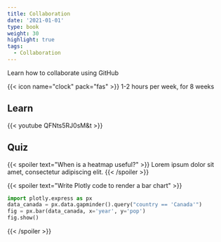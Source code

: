 ```yaml
---
title: Collaboration
date: '2021-01-01'
type: book
weight: 30
highlight: true
tags:
  - Collaboration
---
```


Learn how to collaborate using GitHub

<!--more-->

{{< icon name="clock" pack="fas" >}} 1-2 hours per week, for 8 weeks

## Learn

{{< youtube QFNts5RJ0sM&t  >}}

## Quiz

{{< spoiler text="When is a heatmap useful?" >}}
Lorem ipsum dolor sit amet, consectetur adipiscing elit.
{{< /spoiler >}}

{{< spoiler text="Write Plotly code to render a bar chart" >}}

```python
import plotly.express as px
data_canada = px.data.gapminder().query("country == 'Canada'")
fig = px.bar(data_canada, x='year', y='pop')
fig.show()
```

{{< /spoiler >}}

